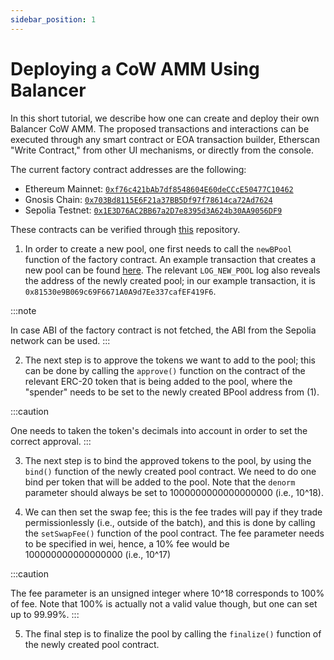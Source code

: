 ```yaml
---
sidebar_position: 1
---
```



# Deploying a CoW AMM Using Balancer

In this short tutorial, we describe how one can create and deploy their own Balancer CoW AMM. The proposed transactions and interactions can be executed through any smart contract or EOA transaction builder, Etherscan "Write Contract," from other UI mechanisms, or directly from the console.

The current factory contract addresses are the following:
- Ethereum Mainnet: [`0xf76c421bAb7df8548604E60deCCcE50477C10462`](https://etherscan.io/address/0xf76c421bAb7df8548604E60deCCcE50477C10462#code)
- Gnosis Chain: [`0x703Bd8115E6F21a37BB5Df97f78614ca72Ad7624`](https://gnosisscan.io/address/0x703Bd8115E6F21a37BB5Df97f78614ca72Ad7624#code)
- Sepolia Testnet: [`0x1E3D76AC2BB67a2D7e8395d3A624b30AA9056DF9`](https://sepolia.etherscan.io/address/0x1E3D76AC2BB67a2D7e8395d3A624b30AA9056DF9#code)

These contracts can be verified through [this](https://github.com/balancer/cow-amm) repository.

1. In order to create a new pool, one first needs to call the `newBPool` function of the factory contract. An example transaction that creates a new pool can be found [here](https://etherscan.io/tx/0x7543a97853827e267ecd3c1309509ac7704e4f85a53fbfacd6060f461d85bad8#eventlog). The relevant `LOG_NEW_POOL` log also reveals the address of the newly created pool; in our example transaction, it is `0x81530e9B069c69F6671A0A9d7Ee337cafEF419F6`.

:::note

In case ABI of the factory contract is not fetched, the ABI from the Sepolia network can be used.
:::

2. The next step is to approve the tokens we want to add to the pool; this can be done by calling the `approve()` function on the contract of the relevant ERC-20 token that is being added to the pool, where the "spender" needs to be set to the newly created BPool address from (1).

:::caution

One needs to taken the token's decimals into account in order to set the correct approval.
:::


3. The next step is to bind the approved tokens to the pool, by using the `bind()` function of the newly created pool contract. We need to do one bind per token that will be added to the pool. Note that the `denorm` parameter should always be set to 1000000000000000000 (i.e., 10^18).


4. We can then set the swap fee; this is the fee trades will pay if they trade permissionlessly (i.e., outside of the batch), and this is done by calling the `setSwapFee()` function of the pool contract. The fee parameter needs to be specified in wei, hence, a 10% fee would be 100000000000000000 (i.e., 10^17)

:::caution

The fee parameter is an unsigned integer where 10^18 corresponds to 100% of fee. Note that 100% is actually not a valid value though, but one can set up to 99.99%.
:::


5. The final step is to finalize the pool by calling the `finalize()` function of the newly created pool contract.
